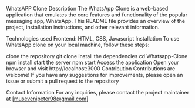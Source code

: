 WhatsAPP Clone
Description
The WhatsApp Clone is a web-based application that emulates the core features and functionality of the popular messaging app, WhatsApp. This README file provides an overview of the project, installation instructions, and other relevant information.


Technologies used
Frontend: HTML, CSS, Javascript
Installation
To use WhatsApp clone on your local machine, follow these steps:

clone the repository
git clone <repository-url>
install the dependencies
cd Whatsapp-Clone
npm install
start the server
npm start
Access the application
Open your browser and visit http://localhost:3000
Contribution
Contributions are welcome! If you have any suggestions for improvements, please open an issue or submit a pull request to the repository

Contact Information
For any inquiries, please contact the project maintainer at [musevenipeter98@gmail.com]
